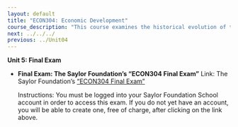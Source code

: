 ```yaml
---
layout: default
title: "ECON304: Economic Development"
course_description: "This course examines the historical evolution of theories related to economic development, focusing on the social, political, and economic processes of transition from underdeveloped or less developed nation to developed nations."
next: ../../../
previous: ../Unit04
---
```

**Unit 5: Final Exam** <span id="5"></span> 
-   **Final Exam: The Saylor Foundation’s “ECON304 Final Exam”**
    Link: The Saylor Foundation’s [“ECON304 Final
    Exam”](http://school.saylor.org/mod/quiz/view.php?id=1307)  
      
     Instructions: You must be logged into your Saylor Foundation School
    account in order to access this exam. If you do not yet have an
    account, you will be able to create one, free of charge, after
    clicking on the link above.



